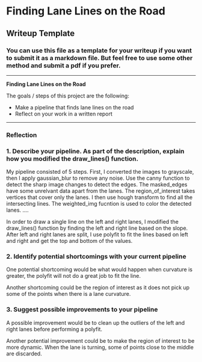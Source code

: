 # **Finding Lane Lines on the Road** 

## Writeup Template

### You can use this file as a template for your writeup if you want to submit it as a markdown file. But feel free to use some other method and submit a pdf if you prefer.

---

**Finding Lane Lines on the Road**

The goals / steps of this project are the following:
* Make a pipeline that finds lane lines on the road
* Reflect on your work in a written report


[//]: # (Image References)

[image1]: ./examples/grayscale.jpg "Grayscale"

---

### Reflection

### 1. Describe your pipeline. As part of the description, explain how you modified the draw_lines() function.

My pipeline consisted of 5 steps. First, I converted the images to grayscale, then I apply gaussian_blur to remove any noise. Use the canny function to detect the sharp image changes to detect the edges. The masked_edges have some unrelvant data apart from the lanes. The region_of_interest takes vertices that cover only the lanes. I then use hough transform to find all the intersecting lines. The weighted_img fucntion is used to color the detected lanes. 
.... 

In order to draw a single line on the left and right lanes, I modified the draw_lines() function by finding the left and right line based on the slope. After left and right lanes are split, I use polyfit to fit the lines based on left and right and get the top and bottom of the values. 

### 2. Identify potential shortcomings with your current pipeline


One potential shortcoming would be what would happen when curvature is greater, the polyfit will not do a great job to fit the line. 

Another shortcoming could be the region of interest as it does not pick up some of the points when there is a lane curvature. 


### 3. Suggest possible improvements to your pipeline

A possible improvement would be to clean up the outliers of the left and right lanes before performing a polyfit. 

Another potential improvement could be to make the region of interest to be more dynamic. When the lane is turning, some of points close to the middle are discarded. 

